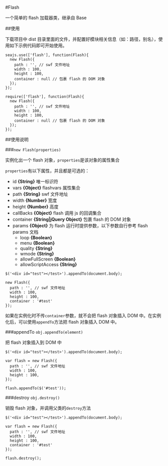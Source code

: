 #Flash

一个简单的 flash 加载器类，继承自 Base

##使用

下载项目中 dist 目录里面的文件，并配置好模块相关信息（如：路径，别名），使用如下示例代码即可开始使用。

```
seajs.use(['flash'], function(Flash){
  new Flash({
    path : '', // swf 文件地址
    width : 100,
    height : 100,
    container : null // 包裹 flash 的 DOM 对象
  });
});

require(['flash'], function(Flash){
  new Flash({
    path : '', // swf 文件地址
    width : 100,
    height : 100,
    container : null // 包裹 flash 的 DOM 对象
  });
});
```

##使用说明

###``new Flash(properties)``

实例化出一个 flash 对象，``properties``是该对象的属性集合

``properties``有以下属性，并且都是可选的：

- id **{String}** 唯一标识符
- vars **{Object}** flashvars 属性集合
- path **{String}** swf 文件地址
- width **{Number}** 宽度
- height **{Number}** 高度
- callBacks **{Object}** flash 调用 js 的回调集合
- container **{String|jQuery Object}** 包裹 flash 的 DOM 对象
- params **{Object}** 为 flash 运行时提供参数，以下参数自行参考 flash params 文档
  - loop **{Boolean}**
  - menu **{Boolean}**
  - quality **{String}**
  - wmode **{String}**
  - allowFullScreen **{Boolean}**
  - allowScriptAccess **{String}**

```
$('<div id="test"></test>').appendTo(document.body);

new Flash({
  path : '', // swf 文件地址
  width : 100,
  height : 100,
  container : '#test'
});
```

如果在实例化时不传``container``参数，就不会把 flash 对象插入 DOM 中。在实例化后，可以使用``appendTo``方法把 flash 对象插入 DOM 中。

###appendTo ``obj.appendTo(element)``

把 flash 对象插入到 DOM 中

```
$('<div id="test"></test>').appendTo(document.body);

var flash = new Flash({
  path : '', // swf 文件地址
  width : 100,
  height : 100,
});

flash.appendTo($('#test'));
```

###destroy ``obj.destroy()``

销毁 flash 对象，并调用父类的``destroy``方法

```
$('<div id="test"></test>').appendTo(document.body);

var flash = new Flash({
  path : '', // swf 文件地址
  width : 100,
  height : 100,
  container : '#test'
});

flash.destroy();
```
